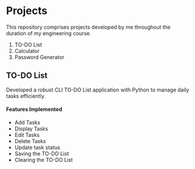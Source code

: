 # Projects
This repository comprises projects developed by me throughout the duration of my engineering course.
<br>
1. TO-DO List
2. Calculator
3. Password Generator

## TO-DO List
Developed a robust CLI TO-DO List application with Python to manage daily tasks efficiently.
<br>

#### Features Implemented<br>
* Add Tasks
* Display Tasks
* Edit Tasks
* Delete Tasks
* Update task status
* Saving the TO-DO List
* Clearing the TO-DO List


